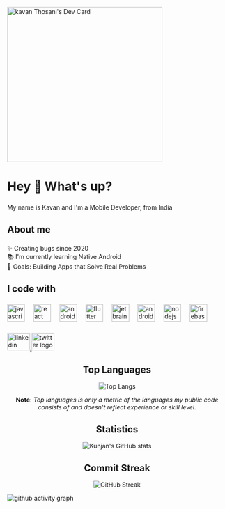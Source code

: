 <a href="https://app.daily.dev/kavanthosani"><img src="https://api.daily.dev/devcards/v2/8gci701OHl60RSohkOyOi.png?type=default&r=6gl" width="356" alt="kavan Thosani's Dev Card"/></a>
<h1 align="left">Hey 👋 What's up?</h1>

###

<p align="left">My name is Kavan and I'm a Mobile Developer, from India</p>

###

<h2 align="left">About me</h2>

###

<p align="left">✨ Creating bugs since 2020<br>📚 I'm currently learning Native Android<br>🎯 Goals: Building Apps that Solve Real Problems</p>

###

<h2 align="left">I code with</h2>

###

<div align="left">
  <img src="https://cdn.jsdelivr.net/gh/devicons/devicon/icons/javascript/javascript-original.svg" height="40" alt="javascript logo"  />
  <img width="12" />
  <img src="https://cdn.jsdelivr.net/gh/devicons/devicon/icons/react/react-original.svg" height="40" alt="react logo"  />
  <img width="12" />
  <img src="https://cdn.jsdelivr.net/gh/devicons/devicon/icons/androidstudio/androidstudio-original.svg" height="40" alt="androidstudio logo"  />
  <img width="12" />
  <img src="https://cdn.jsdelivr.net/gh/devicons/devicon/icons/flutter/flutter-original.svg" height="40" alt="flutter logo"  />
  <img width="12" />
  <img src="https://cdn.jsdelivr.net/gh/devicons/devicon/icons/jetbrains/jetbrains-original.svg" height="40" alt="jetbrains logo"  />
  <img width="12" />
  <img src="https://cdn.jsdelivr.net/gh/devicons/devicon/icons/android/android-original.svg" height="40" alt="android logo"  />
  <img width="12" />
  <img src="https://cdn.jsdelivr.net/gh/devicons/devicon/icons/nodejs/nodejs-original.svg" height="40" alt="nodejs logo"  />
  <img width="12" />
  <img src="https://cdn.simpleicons.org/firebase/FFCA28" height="40" alt="firebase logo"  />
</div>

###

<div align="left">
  <a href="https://www.linkedin.com/in/kavanthosani/" target="_blank">
    <img src="https://raw.githubusercontent.com/maurodesouza/profile-readme-generator/master/src/assets/icons/social/linkedin/default.svg" width="52" height="40" alt="linkedin logo"  />
  </a>
  <a href="https://twitter.com/ThosaniKavan" target="_blank">
    <img src="https://raw.githubusercontent.com/maurodesouza/profile-readme-generator/master/src/assets/icons/social/twitter/default.svg" width="52" height="40" alt="twitter logo"  />
  </a>
</div>

###

<div align="center">

## Top Languages

![Top Langs](https://github-readme-stats.vercel.app/api/top-langs/?username=kavan2003&layout=compact&theme=radical)

<b>Note</b>: *Top languages is only a metric of the languages my public code consists of and doesn't reflect experience or skill level.*

## Statistics

![Kunjan's GitHub stats](https://github-readme-stats.vercel.app/api?username=kavan2003&show_icons=true&theme=radical)

## Commit Streak

![GitHub Streak](https://github-readme-streak-stats.herokuapp.com?user=kavan2003&tshow_icons=true&theme=radical)
     
</div>

![github activity graph](https://github-readme-activity-graph.vercel.app/graph?username=kavan2003&bg_color=000000&color=ffffff&line=0164e4&point=8500db)
